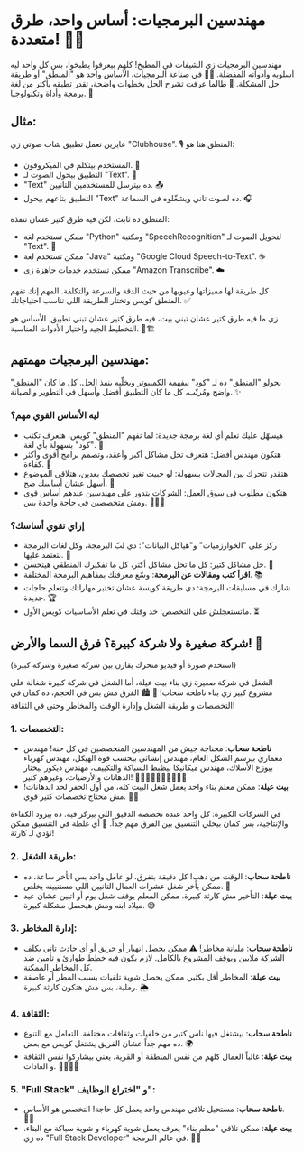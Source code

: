 # مهندسين البرمجيات: أساس واحد، طرق متعددة! 🧠💡

مهندسين البرمجيات زي الشيفات في المطبخ! كلهم بيعرفوا يطبخوا، بس كل واحد ليه أسلوبه وأدواته المفضلة. 🧑‍🍳 في صناعة البرمجيات، الأساس واحد هو "المنطق" أو طريقة حل المشكلة. 🤔 طالما عرفت تشرح الحل بخطوات واضحة، تقدر تطبقه بأكثر من لغة برمجة وأداة وتكنولوجيا. 🚀

## مثال:

عايزين نعمل تطبيق شات صوتي زي "Clubhouse". 🎙️ المنطق هنا هو:

- المستخدم بيتكلم في الميكروفون. 🎤
- التطبيق بيحول الصوت لـ "Text". 📝
- "Text" ده بيترسل للمستخدمين التانيين. 📤
- التطبيق بتاعهم بيحول "Text" ده لصوت تاني ويشغّلوه في السماعة. 🎧

المنطق ده ثابت، لكن فيه طرق كتير عشان تنفذه:

- ممكن تستخدم لغة "Python" ومكتبة "SpeechRecognition" لتحويل الصوت لـ "Text". 🐍
- ممكن تستخدم لغة "Java" ومكتبة "Google Cloud Speech-to-Text". ☕
- ممكن تستخدم خدمات جاهزة زي "Amazon Transcribe". ☁️

كل طريقة لها مميزاتها وعيوبها من حيث الدقة والسرعة والتكلفة. المهم إنك تفهم المنطق كويس وتختار الطريقة اللي تناسب احتياجاتك. ✅

زي ما فيه طرق كتير عشان تبني بيت، فيه طرق كتير عشان تبني تطبيق. الأساس هو التخطيط الجيد واختيار الأدوات المناسبة. 🏡🏗️

## مهندسين البرمجيات مهمتهم:

يحولو "المنطق" ده لـ "كود" بيفهمه الكمبيوتر ويخلّيه ينفذ الحل. كل ما كان "المنطق" واضح ومُرتّب، كل ما كان التطبيق أفضل وأسهل في التطوير والصيانة. ✨

### ليه الأساس القوي مهم؟

- هيسهّل عليك تعلم أي لغة برمجة جديدة: لما تفهم "المنطق" كويس، هتعرف تكتب "كود" بسهولة بأي لغة. 🧠
- هتكون مهندس أفضل: هتعرف تحل مشاكل أكبر وأعقد، وتصمم برامج أقوى وأكثر كفاءة. 🚀
- هتقدر تتحرك بين المجالات بسهولة: لو حبيت تغير تخصصك بعدين، هتلاقي الموضوع أسهل عشان أساسك صح. 🔄
- هتكون مطلوب في سوق العمل: الشركات بتدور على مهندسين عندهم أساس قوي ومش متخصصين في حاجة واحدة بس. 👨‍💻💼

### إزاي تقوي أساسك؟

- ركز على "الخوارزميات" و"هياكل البيانات": دي لبّ البرمجة، وكل لغات البرمجة بتعتمد عليها. 🧱
- حل مشاكل كتير: كل ما تحل مشاكل أكتر، كل ما تفكيرك المنطقي هيتحسن. 🧩
- **اقرأ كتب ومقالات عن البرمجة**: وسّع معرفتك بمفاهيم البرمجة المختلفة. 📚
- شارك في مسابقات البرمجة: دي طريقة كويسة عشان تختبر مهاراتك وتتعلم حاجات جديدة. 🏆
- ماتستعجلش على التخصص: خد وقتك في تعلم الأساسيات كويس الأول. ⏳

## شركة صغيرة ولا شركة كبيرة؟ فرق السما والأرض! 🏢

(استخدم صورة أو فيديو متحرك يقارن بين شركة صغيرة وشركة كبيرة)

الشغل في شركة صغيرة زي بناء بيت عيلة، أما الشغل في شركة كبيرة شغالة على مشروع كبير زي بناء ناطحة سحاب! 🏡 🏙️ الفرق مش بس في الحجم، ده كمان في التخصصات و طريقة الشغل وإدارة الوقت والمخاطر وحتى في الثقافة!

### 1. التخصصات:

- **ناطحة سحاب**: محتاجة جيش من المهندسين المتخصصين في كل حتة! مهندس معماري بيرسم الشكل العام، مهندس إنشائي بيحسب قوة الهيكل، مهندس كهرباء بيوزع الأسلاك، مهندس ميكانيكا بيظبط السباكة والتكييف، مهندس ديكور بيختار الدهانات والأرضيات، وغيرهم كتير! 🧑‍🔧🧑‍💼👩‍🔧👨‍🔧👩‍🏭
- **بيت عيلة**: ممكن معلم بناء واحد يعمل شغل البيت كله، من أول الحفر لحد الدهانات! مش محتاج تخصصات كتير قوي. 👨‍🔧

في الشركات الكبيرة: كل واحد عنده تخصصه الدقيق اللي بيركز فيه. ده بيزود الكفاءة والإنتاجية، بس كمان بيخلي التنسيق بين الفرق مهم جداً. 🤝 أي غلطة في التنسيق ممكن تؤدي لـ كارثة!

### 2. طريقة الشغل:

- **ناطحة سحاب**: الوقت من دهب! كل دقيقة بتفرق. لو عامل واحد بس اتأخر ساعة، ده ممكن يأخر شغل عشرات العمال التانيين اللي مستنيينه يخلص. 💸
- **بيت عيلة**: التأخير مش كارثة كبيرة. ممكن المعلم يوقف شغل يوم أو اتنين عشان عيد ميلاد ابنه ومش هيحصل مشكلة كبيرة. 😅

### 3. إدارة المخاطر:

- **ناطحة سحاب**: مليانة مخاطر! ⚠️ ممكن يحصل انهيار أو حريق أو أي حادث تاني يكلف الشركة ملايين ويوقف المشروع بالكامل. لازم يكون فيه خطط طوارئ و تأمين ضد كل المخاطر الممكنة.
- **بيت عيلة**: المخاطر أقل بكثير. ممكن يحصل شوية تلفيات بسبب المطر أو عاصفة رملية، بس مش هتكون كارثة كبيرة. 🌦️

### 4. الثقافة:

- **ناطحة سحاب**: بيشتغل فيها ناس كتير من خلفيات وثقافات مختلفة. التعامل مع التنوع ده مهم جداً عشان الفريق يشتغل كويس مع بعض. 🌍
- **بيت عيلة**: غالباً العمال كلهم من نفس المنطقة أو القرية، يعني بيشاركوا نفس الثقافة و العادات. 👨‍👩‍👧‍👦

### 5. "Full Stack" و "اختراع الوظايف":

- **ناطحة سحاب**: مستحيل تلاقي مهندس واحد يعمل كل حاجة! التخصص هو الأساس. 👨‍🔧
- **بيت عيلة**: ممكن تلاقي "معلم بناء" يعرف يعمل شوية كهرباء و شوية سباكة مع البناء. ده زي "Full Stack Developer" في عالم البرمجة. 👨‍💻